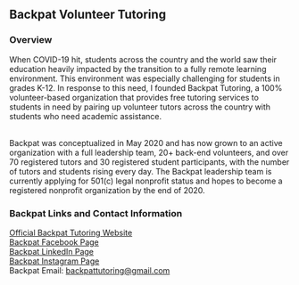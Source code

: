 ## Backpat Volunteer Tutoring

### Overview
When COVID-19 hit, students across the country and the world saw their education heavily impacted by the transition to a fully remote learning environment. This environment was especially challenging for students in grades K-12. In response to this need, I founded Backpat Tutoring, a 100% volunteer-based organization that provides free tutoring services to students in need by pairing up volunteer tutors across the country with students who need academic assistance. <br><br>

Backpat was conceptualized in May 2020 and has now grown to an active organization with a full leadership team, 20+ back-end volunteers, and over 70 registered tutors and 30 registered student participants, with the number of tutors and students rising every day. The Backpat leadership team is currently applying for 501(c) legal nonprofit status and hopes to become a registered nonprofit organization by the end of 2020.


### Backpat Links and Contact Information
<a href="https://www.backpattutoring.org/">Official Backpat Tutoring Website</a> <br>
<a href="https://www.facebook.com/backpattutoring">Backpat Facebook Page</a> <br>
<a href="https://www.linkedin.com/company/backpat-tutoring/">Backpat LinkedIn Page</a> <br>
<a href="https://www.instagram.com/backpattutoring/">Backpat Instagram Page</a> <br>
Backpat Email: backpattutoring@gmail.com
